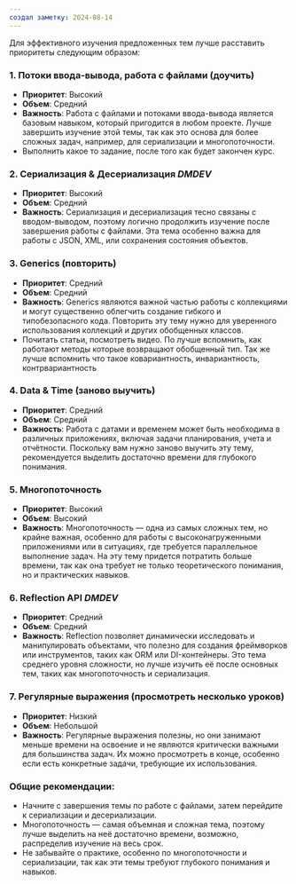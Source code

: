 ```yaml
---
создал заметку: 2024-08-14
---
```

Для эффективного изучения предложенных тем лучше расставить приоритеты следующим образом:

### 1. **Потоки ввода-вывода, работа с файлами (доучить)**
   - **Приоритет**: Высокий
   - **Объем**: Средний
   - **Важность**: Работа с файлами и потоками ввода-вывода является базовым навыком, который пригодится в любом проекте. Лучше завершить изучение этой темы, так как это основа для более сложных задач, например, для сериализации и многопоточности.
   - Выполнить какое то задание, после того как будет закончен курс.
### 2. **Сериализация & Десериализация _DMDEV_**
   - **Приоритет**: Высокий
   - **Объем**: Средний
   - **Важность**: Сериализация и десериализация тесно связаны с вводом-выводом, поэтому логично продолжить изучение после завершения работы с файлами. Эта тема особенно важна для работы с JSON, XML, или сохранения состояния объектов.
   
### 3. **Generics (повторить)**
   - **Приоритет**: Средний
   - **Объем**: Средний
   - **Важность**: Generics являются важной частью работы с коллекциями и могут существенно облегчить создание гибкого и типобезопасного кода. Повторить эту тему нужно для уверенного использования коллекций и других обобщенных классов.
   - Почитать статьи, посмотреть видео. По лучше вспомнить, как работают методы которые возвращают обобщенный тип. Так же лучше вспомнить что такое ковариантность, инвариантность, контрвариантность 
### 4. **Data & Time (заново выучить)**
   - **Приоритет**: Средний
   - **Объем**: Средний
   - **Важность**: Работа с датами и временем может быть необходима в различных приложениях, включая задачи планирования, учета и отчётности. Поскольку вам нужно заново выучить эту тему, рекомендуется выделить достаточно времени для глубокого понимания.

### 5. **Многопоточность**
   - **Приоритет**: Высокий
   - **Объем**: Высокий
   - **Важность**: Многопоточность — одна из самых сложных тем, но крайне важная, особенно для работы с высоконагруженными приложениями или в ситуациях, где требуется параллельное выполнение задач. На эту тему придется потратить больше времени, так как она требует не только теоретического понимания, но и практических навыков.

### 6. **Reflection API _DMDEV_**
   - **Приоритет**: Средний
   - **Объем**: Средний
   - **Важность**: Reflection позволяет динамически исследовать и манипулировать объектами, что полезно для создания фреймворков или инструментов, таких как ORM или DI-контейнеры. Это тема среднего уровня сложности, но лучше изучить её после основных тем, таких как многопоточность и сериализация.

### 7. **Регулярные выражения (просмотреть несколько уроков)**
   - **Приоритет**: Низкий
   - **Объем**: Небольшой
   - **Важность**: Регулярные выражения полезны, но они занимают меньше времени на освоение и не являются критически важными для большинства задач. Их можно просмотреть в конце, особенно если есть конкретные задачи, требующие их использования.

### Общие рекомендации:
- Начните с завершения темы по работе с файлами, затем перейдите к сериализации и десериализации.
- Многопоточность — самая объемная и сложная тема, поэтому лучше выделить на неё достаточно времени, возможно, распределив изучение на весь срок.
- Не забывайте о практике, особенно по многопоточности и сериализации, так как эти темы требуют глубокого понимания и навыков.